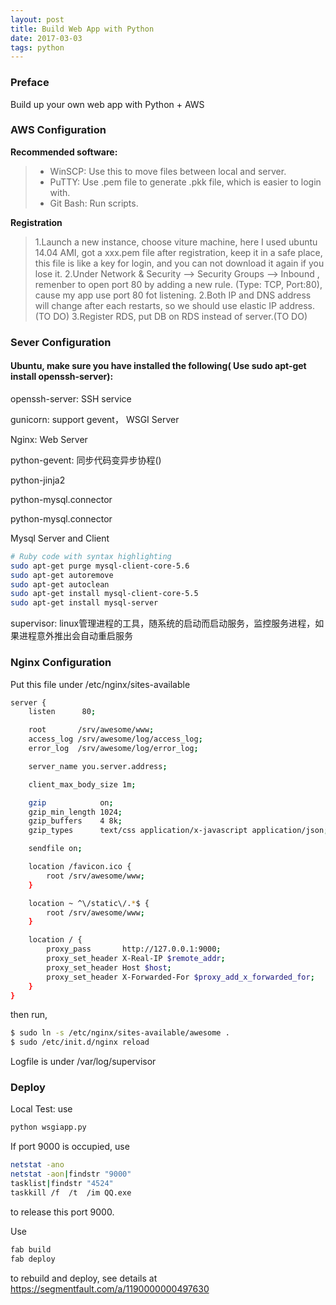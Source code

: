 ```yaml
---
layout: post
title: Build Web App with Python
date: 2017-03-03 
tags: python  
---
```

### Preface
 Build up your own web app with Python + AWS

### AWS Configuration
**Recommended software:** 
>* WinSCP: Use this to move files between local and server.
>* PuTTY: Use .pem file to generate .pkk file, which is easier to login with.
>* Git Bash: Run scripts.

**Registration**
>1.Launch a new instance, choose viture machine, here I used ubuntu 14.04 AMI, got a xxx.pem file after registration, keep it in a safe place, this file is like a key for login, and you can not download it again if you lose it.
>2.Under Network & Security --> Security Groups --> Inbound , remenber to open port 80 by adding a new rule. (Type: TCP, Port:80), cause my app use port 80 fot listening.
>2.Both IP and DNS address will change after each restarts, so we should use elastic IP address. (TO DO)
>3.Register RDS, put DB on RDS instead of server.(TO DO)


### Sever Configuration
#### Ubuntu, make sure you have installed the following( Use sudo apt-get install openssh-server):
<p>openssh-server: SSH service</p>
<p>gunicorn: support gevent， WSGI Server</p>
<p>Nginx: Web Server</p>
<p>python-gevent: 同步代码变异步协程()</p>
<p>python-jinja2</p>
<p>python-mysql.connector</p>
<p>python-mysql.connector</p>
<p>Mysql Server and Client</p>


```bash
# Ruby code with syntax highlighting
sudo apt-get purge mysql-client-core-5.6
sudo apt-get autoremove
sudo apt-get autoclean
sudo apt-get install mysql-client-core-5.5
sudo apt-get install mysql-server 
```

<p>supervisor: linux管理进程的工具，随系统的启动而启动服务，监控服务进程，如果进程意外推出会自动重启服务</p>


### Nginx Configuration

Put this file under /etc/nginx/sites-available

```bash
server {
    listen      80;

    root       /srv/awesome/www;
    access_log /srv/awesome/log/access_log;
    error_log  /srv/awesome/log/error_log;

    server_name you.server.address;

    client_max_body_size 1m;

    gzip            on;
    gzip_min_length 1024;
    gzip_buffers    4 8k;
    gzip_types      text/css application/x-javascript application/json;

    sendfile on;

    location /favicon.ico {
        root /srv/awesome/www;
    }

    location ~ ^\/static\/.*$ {
        root /srv/awesome/www;
    }

    location / {
        proxy_pass       http://127.0.0.1:9000;
        proxy_set_header X-Real-IP $remote_addr;
        proxy_set_header Host $host;
        proxy_set_header X-Forwarded-For $proxy_add_x_forwarded_for;
    }
}

```

then run,

```bash
$ sudo ln -s /etc/nginx/sites-available/awesome .
$ sudo /etc/init.d/nginx reload

```
Logfile is under /var/log/supervisor

### Deploy

Local Test: use 

```bash
python wsgiapp.py
```
If port 9000 is occupied, use 

```bash
netstat -ano
netstat -aon|findstr "9000"
tasklist|findstr "4524"
taskkill /f  /t  /im QQ.exe
```

to release this port 9000.

Use

```bash
fab build
fab deploy
```

to rebuild and deploy, see details at https://segmentfault.com/a/1190000000497630